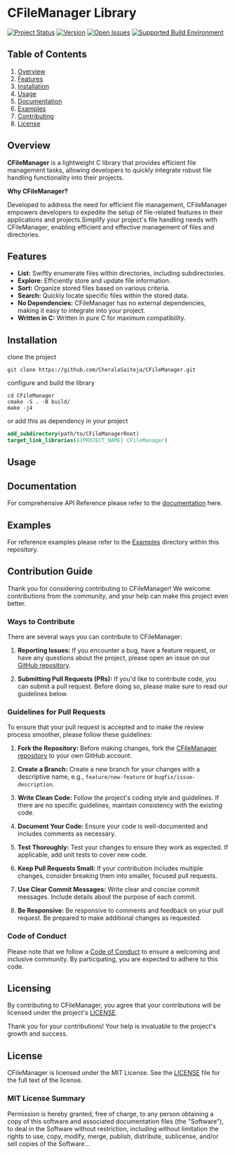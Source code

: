 # CFileManager Library

[![Project Status](https://img.shields.io/badge/Status-Alpha-red.svg)](https://github.com/CheralaSaiteja/CFileManager)
[![Version](https://img.shields.io/badge/Version-v0.0.1-blue.svg)](https://github.com/CheralaSaiteja/CFileManager/releases/tag/v1.0.0)
[![Open Issues](https://img.shields.io/github/issues/CheralaSaiteja/CFileManager.svg)](https://github.com/CheralaSaiteja/CFileManager/issues)
[![Supported Build Environment](https://img.shields.io/badge/Build-Linux%20%7C%20Mac%20%7C%20Windows-brightgreen.svg)](https://github.com/CheralaSaiteja/CFileManager)

## Table of Contents

1. [Overview](#overview)
2. [Features](#features)
3. [Installation](#installation)
4. [Usage](#usage)
5. [Documentation](#documentation)
6. [Examples](#examples)
7. [Contributing](#contribution-guide)
8. [License](#license)

## Overview

**CFileManager** is a lightweight C library that provides efficient file management tasks, allowing developers to quickly integrate robust file handling functionality into their projects.

**Why CFileManager?**

Developed to address the need for efficient file management, CFileManager empowers developers to expedite the setup of file-related features in their applications and projects.Simplify your project's file handling needs with CFileManager, enabling efficient and effective management of files and directories.

## Features

- **List:** Swiftly enumerate files within directories, including subdirectories.
- **Explore:** Efficiently store and update file information.
- **Sort:** Organize stored files based on various criteria.
- **Search:** Quickly locate specific files within the stored data.
- **No Dependencies:** CFileManager has no external dependencies, making it easy to integrate into your project.
- **Written in C:** Written in pure C for maximum compatibility.

## Installation

clone the project

```shell
git clone https://github.com/CheralaSaiteja/CFileManager.git
```

configure and build the library

```shell
cd CFileManager
cmake -S . -B build/
make -j4
```

or add this as dependency in your project

```cmake
add_subdirectory(path/to/CFileManagerRoot)
target_link_libraries(${PROJECT_NAME} CFileManager)
```

## Usage

## Documentation

For comprehensive API Reference please refer to the [documentation](Documentation.md) here.

## Examples

For reference examples please refer to the [Examples](examples/) directory within this repository.

## Contribution Guide

Thank you for considering contributing to CFileManager! We welcome contributions from the community, and your help can make this project even better.

### **Ways to Contribute**

There are several ways you can contribute to CFileManager:

1. **Reporting Issues:** If you encounter a bug, have a feature request, or have any questions about the project, please open an issue on our [GitHub repository](https://github.com/CheralaSaiteja/CFileManager/issues).

2. **Submitting Pull Requests (PRs):** If you'd like to contribute code, you can submit a pull request. Before doing so, please make sure to read our guidelines below.

### **Guidelines for Pull Requests**

To ensure that your pull request is accepted and to make the review process smoother, please follow these guidelines:

1. **Fork the Repository:** Before making changes, fork the [CFileManager repository](https://github.com/CheralaSaiteja/CFileManager) to your own GitHub account.

2. **Create a Branch:** Create a new branch for your changes with a descriptive name, e.g., `feature/new-feature` or `bugfix/issue-description`.

3. **Write Clean Code:** Follow the project's coding style and guidelines. If there are no specific guidelines, maintain consistency with the existing code.

4. **Document Your Code:** Ensure your code is well-documented and includes comments as necessary.

5. **Test Thoroughly:** Test your changes to ensure they work as expected. If applicable, add unit tests to cover new code.

6. **Keep Pull Requests Small:** If your contribution includes multiple changes, consider breaking them into smaller, focused pull requests.

7. **Use Clear Commit Messages:** Write clear and concise commit messages. Include details about the purpose of each commit.

8. **Be Responsive:** Be responsive to comments and feedback on your pull request. Be prepared to make additional changes as requested.

### **Code of Conduct**

Please note that we follow a [Code of Conduct](CODE_OF_CONDUCT.md) to ensure a welcoming and inclusive community. By participating, you are expected to adhere to this code.

## Licensing

By contributing to CFileManager, you agree that your contributions will be licensed under the project's [LICENSE](LICENSE.md).

Thank you for your contributions! Your help is invaluable to the project's growth and success.

## License

CFileManager is licensed under the MIT License. See the [LICENSE](LICENSE) file for the full text of the license.

### **MIT License Summary**

Permission is hereby granted, free of charge, to any person obtaining a copy of this software and associated documentation files (the "Software"), to deal in the Software without restriction, including without limitation the rights to use, copy, modify, merge, publish, distribute, sublicense, and/or sell copies of the Software...
